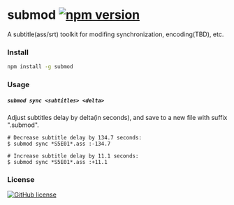 # submod [![npm version](https://img.shields.io/npm/v/submod.svg?style=flat-square)](http://www.npmjs.com/package/submod)

A subtitle(ass/srt) toolkit for modifing synchronization, encoding(TBD), etc.

### Install

```bash
npm install -g submod
```

### Usage

##### `submod sync <subtitles> <delta>`

Adjust subtitles delay by delta(in seconds), and save to a new file with suffix ".submod".

```shell
# Decrease subtitle delay by 134.7 seconds:
$ submod sync *S5E01*.ass :-134.7

# Increase subtitle delay by 11.1 seconds:
$ submod sync *S5E01*.ass :+11.1
```

### License

[![GitHub license](https://img.shields.io/github/license/mashape/apistatus.svg)](LICENSE)
